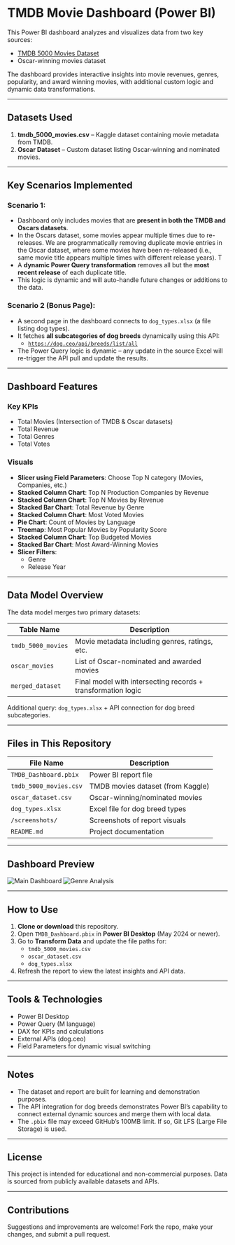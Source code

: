 # TMDB Movie Dashboard (Power BI)

This Power BI dashboard analyzes and visualizes data from two key sources:
- [TMDB 5000 Movies Dataset](https://www.kaggle.com/datasets/chaitanyasood1/tmdb-5000-movies?select=tmdb_5000_movies.csv)
- Oscar-winning movies dataset

The dashboard provides interactive insights into movie revenues, genres, popularity, and award winning movies, with additional custom logic and dynamic data transformations.

---

## Datasets Used

1. **tmdb_5000_movies.csv** – Kaggle dataset containing movie metadata from TMDB.
2. **Oscar Dataset** – Custom dataset listing Oscar-winning and nominated movies.

---

## Key Scenarios Implemented

### Scenario 1:
- Dashboard only includes movies that are **present in both the TMDB and Oscars datasets**.
- In the Oscars dataset, some movies appear multiple times due to re-releases. We are programmatically removing duplicate movie entries in the Oscar dataset, where some movies have been re-released (i.e., same movie title appears multiple times with different release years). T
- A **dynamic Power Query transformation** removes all but the **most recent release** of each duplicate title.
- This logic is dynamic and will auto-handle future changes or additions to the data.

### Scenario 2 (Bonus Page):
- A second page in the dashboard connects to `dog_types.xlsx` (a file listing dog types).
- It fetches **all subcategories of dog breeds** dynamically using this API:
  - [`https://dog.ceo/api/breeds/list/all`](https://dog.ceo/api/breeds/list/all)
- The Power Query logic is dynamic – any update in the source Excel will re-trigger the API pull and update the results.

---

## Dashboard Features

### Key KPIs
- Total Movies (Intersection of TMDB & Oscar datasets)
- Total Revenue
- Total Genres
- Total Votes

### Visuals
- **Slicer using Field Parameters**: Choose Top N category (Movies, Companies, etc.)
- **Stacked Column Chart**: Top N Production Companies by Revenue
- **Stacked Column Chart**: Top N Movies by Revenue
- **Stacked Bar Chart**: Total Revenue by Genre
- **Stacked Column Chart**: Most Voted Movies
- **Pie Chart**: Count of Movies by Language
- **Treemap**: Most Popular Movies by Popularity Score
- **Stacked Column Chart**: Top Budgeted Movies
- **Stacked Bar Chart**: Most Award-Winning Movies
- **Slicer Filters**:
  - Genre
  - Release Year

---

## Data Model Overview

The data model merges two primary datasets:

| Table Name           | Description                                         |
|----------------------|-----------------------------------------------------|
| `tmdb_5000_movies`   | Movie metadata including genres, ratings, etc.      |
| `oscar_movies`       | List of Oscar-nominated and awarded movies          |
| `merged_dataset`     | Final model with intersecting records + transformation logic |

Additional query: `dog_types.xlsx` + API connection for dog breed subcategories.

---

## Files in This Repository

| File Name               | Description                                 |
|--------------------------|---------------------------------------------|
| `TMDB_Dashboard.pbix`   | Power BI report file                        |
| `tmdb_5000_movies.csv`  | TMDB movies dataset (from Kaggle)           |
| `oscar_dataset.csv`     | Oscar-winning/nominated movies              |
| `dog_types.xlsx`        | Excel file for dog breed types              |
| `/screenshots/`         | Screenshots of report visuals               |
| `README.md`             | Project documentation                       |

---

## Dashboard Preview

![Main Dashboard](screenshots/tmdb_overview.png)
![Genre Analysis](screenshots/genre_analysis.png)

---

## How to Use

1. **Clone or download** this repository.
2. Open `TMDB_Dashboard.pbix` in **Power BI Desktop** (May 2024 or newer).
3. Go to **Transform Data** and update the file paths for:
   - `tmdb_5000_movies.csv`
   - `oscar_dataset.csv`
   - `dog_types.xlsx`
4. Refresh the report to view the latest insights and API data.

---

## Tools & Technologies

- Power BI Desktop
- Power Query (M language)
- DAX for KPIs and calculations
- External APIs (dog.ceo)
- Field Parameters for dynamic visual switching

---

## Notes

- The dataset and report are built for learning and demonstration purposes.
- The API integration for dog breeds demonstrates Power BI’s capability to connect external dynamic sources and merge them with local data.
- The `.pbix` file may exceed GitHub’s 100MB limit. If so, Git LFS (Large File Storage) is used.

---

## License

This project is intended for educational and non-commercial purposes. Data is sourced from publicly available datasets and APIs.

---

## Contributions

Suggestions and improvements are welcome! Fork the repo, make your changes, and submit a pull request.
